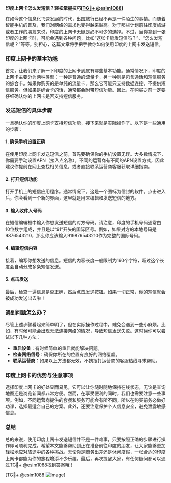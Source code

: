 **印度上网卡怎么发短信？轻松掌握技巧[[TG💪+ @esim1088](https://t.me/s/esim1088)]**

在如今这个信息化飞速发展的时代，出国旅行已经不再是一件陌生的事情。而随着智能手机的普及，我们对网络的需求也变得越来越高。对于那些计划前往印度旅游或者工作的朋友来说，印度的上网卡无疑是必不可少的选择。不过，当你拿到一张印度的上网卡时，可能会遇到各种问题，比如“这张卡能发短信吗？”、“怎么发短信呢？”等等。别担心，这篇文章将手把手教你如何使用印度的上网卡发送短信。

### 印度上网卡的基本功能

首先，让我们来了解一下印度的上网卡到底有哪些基本功能。通常情况下，印度的上网卡主要分为两种类型：一种是普通的流量卡，另一种则是包含通话和短信服务的综合卡。如果你购买的是单纯的流量卡，那么它可能只支持数据连接，不提供短信服务。但如果是综合卡的话，通常都会附带短信功能。因此，在购买之前一定要仔细确认你的上网卡是否支持短信服务。

### 发送短信的具体步骤

一旦确认你的印度上网卡支持短信功能，接下来就是实际操作了。以下是一些通用的步骤：

#### 1. 确保手机设置正确

在使用印度上网卡发送短信之前，首先要确保你的手机设置无误。大多数情况下，你需要手动设置APN（接入点名称）。不同的运营商有不同的APN设置方式，因此建议你提前在网上查找相关信息，或者直接联系运营商客服获取详细指南。

#### 2. 打开短信功能

打开手机上的短信应用程序。通常情况下，这是一个图标为信封的软件。点击进入后，你会看到一个新的界面，这里就是用来编辑和发送短信的地方。

#### 3. 输入收件人号码

在短信编辑框中输入你想发送短信的对方号码。请注意，印度的手机号码通常由10位数字组成，并且是以“91”开头的国际区号。例如，如果对方的本地号码是9876543210，那么你应该输入919876543210作为完整的国际号码。

#### 4. 编辑短信内容

接着，编写你想发送的信息。短信的内容长度一般限制为160个字符，超过这个长度会自动分成多条短信发送。

#### 5. 点击发送

最后，检查一遍信息是否正确，然后点击发送按钮。如果一切正常，你的短信就会被成功发送出去啦！

### 遇到问题怎么办？

尽管上述步骤看起来简单明了，但在实际操作过程中，难免会遇到一些小麻烦。比如，有时候可能会出现无法连接网络的情况，导致短信发送失败。这时候你可以尝试以下几种方法：

- **重启设备**：有时候简单的重启就能解决问题。
- **检查网络信号**：确保你所在的位置有良好的网络覆盖。
- **联系运营商**：如果以上方法都无效，不妨拨打运营商的客服热线寻求帮助。

### 印度上网卡的优势与注意事项

选择印度上网卡的好处显而易见，它可以让你随时随地保持在线状态，无论是查询地图还是浏览新闻都非常方便。然而，在享受便利的同时，我们也需要注意一些事项。例如，不同运营商提供的套餐和服务可能会有所不同，所以在购买前务必做好功课，选择最适合自己的方案。此外，还要注意保护个人信息安全，避免泄露敏感信息。

### 总结

总的来说，使用印度上网卡发送短信并不是一件难事，只要按照正确的步骤进行操作即可顺利完成。希望本文能够帮助到正在准备前往印度的朋友，让大家能够更加轻松地应对旅途中的各种挑战。无论你是商务出差还是休闲度假，一张合适的印度上网卡都能为你的旅程增添不少乐趣。最后，再次提醒大家，有任何疑问都可以通过[TG💪+ @esim1088](https://t.me/s/esim1088)找到答案哦！

[[TG💪+ @esim1088](https://t.me/s/esim1088) ![Image](https://i.postimg.cc/4NQfJmqS/Snipaste-2025-05-13-00-14-12.png)]